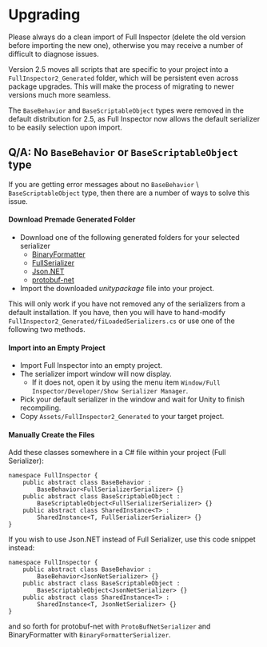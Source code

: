 # Upgrading

Please always do a clean import of Full Inspector (delete the old version before importing the new one), otherwise you may receive a number of difficult to diagnose issues.

Version 2.5 moves all scripts that are specific to your project into a `FullInspector2_Generated` folder, which will be persistent even across package upgrades. This will make the process of migrating to newer versions much more seamless.

The `BaseBehavior` and `BaseScriptableObject` types  were removed in the default distribution for 2.5, as Full Inspector now allows the default serializer to be easily selection upon import.

## Q/A: No `BaseBehavior` or `BaseScriptableObject` type

If you are getting error messages about no `BaseBehavior` \ `BaseScriptableObject` type, then there are a number of ways to solve this issue.

#### Download Premade Generated Folder

- Download one of the following generated folders for your selected serializer
    - [BinaryFormatter](assets/FullInspector2_Generated-BinaryFormatter.unitypackage)
    - [FullSerializer](assets/FullInspector2_Generated-FullSerializer.unitypackage)
    - [Json.NET](assets/FullInspector2_Generated-JsonNet.unitypackage)
    - [protobuf-net](assets/FullInspector2_Generated-protobuf-net.unitypackage)
- Import the downloaded *unitypackage* file into your project.

This will only work if you have not removed any of the serializers from a default installation. If you have, then you will have to hand-modify `FullInspector2_Generated/fiLoadedSerializers.cs` or use one of the following two methods.

#### Import into an Empty Project

- Import Full Inspector into an empty project.
- The serializer import window will now display.
    - If it does not, open it by using the menu item `Window/Full Inspector/Developer/Show Serializer Manager`.
- Pick your default serializer in the window and wait for Unity to finish recompiling.
- Copy `Assets/FullInspector2_Generated` to your target project.


#### Manually Create the Files

Add these classes somewhere in a C# file within your project (Full Serializer):

```
namespace FullInspector {
    public abstract class BaseBehavior : 
        BaseBehavior<FullSerializerSerializer> {}
    public abstract class BaseScriptableObject : 
        BaseScriptableObject<FullSerializerSerializer> {}
    public abstract class SharedInstance<T> :
        SharedInstance<T, FullSerializerSerializer> {}
}
```

If you wish to use Json.NET instead of Full Serializer, use this code snippet instead:

```
namespace FullInspector {
    public abstract class BaseBehavior : 
        BaseBehavior<JsonNetSerializer> {}
    public abstract class BaseScriptableObject : 
        BaseScriptableObject<JsonNetSerializer> {}
    public abstract class SharedInstance<T> :
        SharedInstance<T, JsonNetSerializer> {}
}
```

and so forth for protobuf-net with `ProtoBufNetSerializer` and BinaryFormatter with `BinaryFormatterSerializer`.
